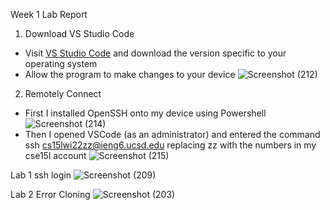 Week 1 Lab Report
1. Download VS Studio Code
* Visit [VS Studio Code](https://code.visualstudio.com/) and download the version specific to your operating system
* Allow the program to make changes to your device
![Screenshot (212)](https://user-images.githubusercontent.com/97714738/149594512-b2872969-2512-4394-93c4-935c77cf27d7.png)

2. Remotely Connect
* First I installed OpenSSH onto my device using Powershell
![Screenshot (214)](https://user-images.githubusercontent.com/97714738/149594721-b847e8d6-c182-4abb-9cb1-eb031589cfe0.png)
* Then I opened VSCode (as an administrator) and entered the command ssh cs15lwi22zz@ieng6.ucsd.edu replacing zz with the numbers in my cse15l account
![Screenshot (215)](https://user-images.githubusercontent.com/97714738/149594908-ce42b428-dd59-4a24-9ca8-878cb7f38590.png)




Lab 1
ssh login
![Screenshot (209)](https://user-images.githubusercontent.com/97714738/149445964-59cf427a-3df6-425d-a32e-65c736db4c6a.png)



Lab 2 Error Cloning
![Screenshot (203)](https://user-images.githubusercontent.com/97714738/149445550-a8c4b077-5432-458b-9959-6350be97af88.png)
